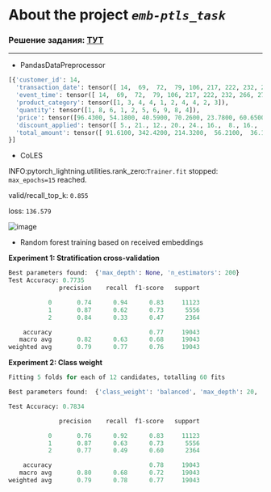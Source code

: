 # About the project ***`emb-ptls_task`***

### Решение задания: [ТУТ](src/notebooks/tech_task_coles_emb.ipynb)

-----

- PandasDataPreprocessor

```python
[{'customer_id': 14,
  'transaction_date': tensor([ 14,  69,  72,  79, 106, 217, 222, 232, 266, 273]),
  'event_time': tensor([ 14,  69,  72,  79, 106, 217, 222, 232, 266, 273]),
  'product_category': tensor([1, 3, 4, 4, 1, 2, 4, 4, 2, 3]),
  'quantity': tensor([1, 8, 6, 1, 2, 5, 6, 9, 8, 4]),
  'price': tensor([96.4300, 54.1800, 40.5900, 70.2600, 23.7800, 60.6500, 92.3200, 26.9400, 23.8000, 26.5600], dtype=torch.float64),
  'discount_applied': tensor([ 5., 21., 12., 20., 24., 16.,  8., 16.,  5., 27.], dtype=torch.float64),
  'total_amount': tensor([ 91.6100, 342.4200, 214.3200,  56.2100,  36.1500, 254.7300, 509.6100, 203.6700, 180.8800,  77.5600], dtype=torch.float64)
}]
```

- CoLES

INFO:pytorch_lightning.utilities.rank_zero:`Trainer.fit` stopped: `max_epochs=15` reached.

valid/recall_top_k: `0.855`

loss: `136.579`

![image](https://github.com/user-attachments/assets/d132c176-c58a-4ace-8b84-ca475178a8d8)

- Random forest training based on received embeddings

**Experiment 1: Stratification cross-validation**

```python
Best parameters found:  {'max_depth': None, 'n_estimators': 200}
Test Accuracy: 0.7735
              precision    recall  f1-score   support

           0       0.74      0.94      0.83     11123
           1       0.87      0.62      0.73      5556
           2       0.84      0.33      0.47      2364

    accuracy                           0.77     19043
   macro avg       0.82      0.63      0.68     19043
weighted avg       0.79      0.77      0.76     19043
```

**Experiment 2: Class weight**

```python
Fitting 5 folds for each of 12 candidates, totalling 60 fits

Best parameters found:  {'class_weight': 'balanced', 'max_depth': 20, 'n_estimators': 200}

Test Accuracy: 0.7834

              precision    recall  f1-score   support

           0       0.76      0.92      0.83     11123
           1       0.87      0.63      0.73      5556
           2       0.77      0.49      0.60      2364

    accuracy                           0.78     19043
   macro avg       0.80      0.68      0.72     19043
weighted avg       0.79      0.78      0.77     19043
```
